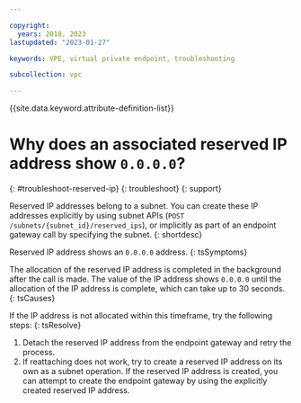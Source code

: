 ```yaml
---

copyright:
  years: 2018, 2023
lastupdated: "2023-01-27"

keywords: VPE, virtual private endpoint, troubleshooting

subcollection: vpc

---
```


{{site.data.keyword.attribute-definition-list}}

# Why does an associated reserved IP address show `0.0.0.0`?
{: #troubleshoot-reserved-ip}
{: troubleshoot}
{: support}

Reserved IP addresses belong to a subnet. You can create these IP addresses explicitly by using subnet APIs (`POST /subnets/{subnet_id}/reserved_ips`), or implicitly as part of an endpoint gateway call by specifying the subnet.
{: shortdesc}

Reserved IP address shows an `0.0.0.0` address.
{: tsSymptoms}

The allocation of the reserved IP address is completed in the background after the call is made. The value of the IP address shows `0.0.0.0` until the allocation of the IP address is complete, which can take up to 30 seconds.
{: tsCauses}

If the IP address is not allocated within this timeframe, try the following steps:
{: tsResolve}

1. Detach the reserved IP address from the endpoint gateway and retry the process.
1. If reattaching does not work, try to create a reserved IP address on its own as a subnet operation. If the reserved IP address is created, you can attempt to create the endpoint gateway by using the explicitly created reserved IP address.
